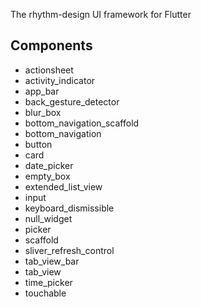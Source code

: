 The rhythm-design UI framework for Flutter

## Components

- actionsheet
- activity_indicator
- app_bar
- back_gesture_detector
- blur_box
- bottom_navigation_scaffold
- bottom_navigation
- button
- card
- date_picker
- empty_box
- extended_list_view
- input
- keyboard_dismissible
- null_widget
- picker
- scaffold
- sliver_refresh_control
- tab_view_bar
- tab_view
- time_picker
- touchable
